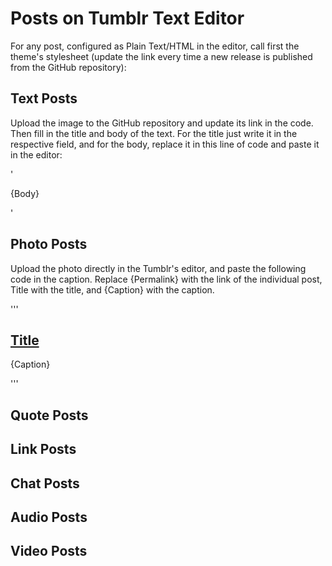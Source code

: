 <h1>Posts on Tumblr Text Editor</h1>

<p>For any post, configured as Plain Text/HTML in the editor, call first the theme's stylesheet (update the link every time a new release is published from the GitHub repository):</p>

<code><link rel="stylesheet" id="elementor-animations-css" href="https://cdn.jsdelivr.net/gh/luisparradev/the-meneghino@0.2-alpha/style.min.css" type="text/css" media="all"></code>

<h2>Text Posts</h2>

<p>Upload the image to the GitHub repository and update its link in the code. Then fill in the title and body of the text. For the title just write it in the respective field, and for the body, replace it in this line of code and paste it in the editor:</p>

<p>'<p class="post__excerpt">{Body}</p>'</p>

<h2>Photo Posts</h2>

<p>Upload the photo directly in the Tumblr's editor, and paste the following code in the caption. Replace {Permalink} with the link of the individual post, Title with the title, and {Caption} with the caption.</p>

'''
<div class="post__text px-2 pb-2 px-lg-4 pb-lg-4">
 <h2 class="post__title"><a href="{Permalink}">Title</a></h2>
 <p class="post__excerpt">{Caption}</p>
</div>
'''

<h2>Quote Posts</h2>

<p></p>

<h2>Link Posts</h2>

<p></p>

<h2>Chat Posts</h2>

<p></p>

<h2>Audio Posts</h2>

<p></p>

<h2>Video Posts</h2>

<p></p>
